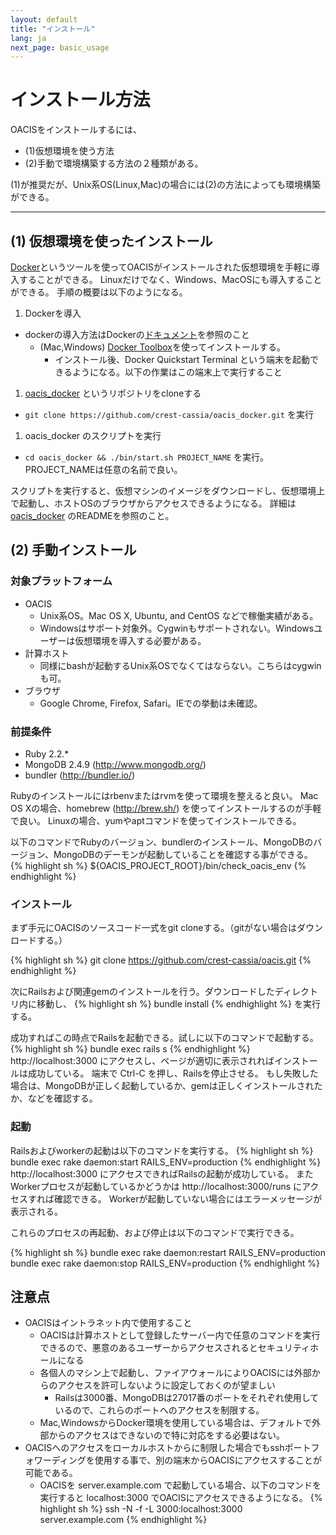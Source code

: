 ```yaml
---
layout: default
title: "インストール"
lang: ja
next_page: basic_usage
---
```


# インストール方法

OACISをインストールするには、

- (1)仮想環境を使う方法
- (2)手動で環境構築する方法の２種類がある。

(1)が推奨だが、Unix系OS(Linux,Mac)の場合には(2)の方法によっても環境構築ができる。

---

## (1) 仮想環境を使ったインストール

[Docker](https://www.docker.com/)というツールを使ってOACISがインストールされた仮想環境を手軽に導入することができる。
Linuxだけでなく、Windows、MacOSにも導入することができる。
手順の概要は以下のようになる。

1. Dockerを導入
  - dockerの導入方法はDockerの[ドキュメント](https://docs.docker.com/)を参照のこと
    - (Mac,Windows) [Docker Toolbox](https://www.docker.com/toolbox)を使ってインストールする。
        - インストール後、Docker Quickstart Terminal という端末を起動できるようになる。以下の作業はこの端末上で実行すること
1. [oacis_docker](https://github.com/crest-cassia/oacis_docker) というリポジトリをcloneする
  - `git clone https://github.com/crest-cassia/oacis_docker.git` を実行
1. oacis_docker のスクリプトを実行
  - `cd oacis_docker && ./bin/start.sh PROJECT_NAME` を実行。PROJECT_NAMEは任意の名前で良い。

スクリプトを実行すると、仮想マシンのイメージをダウンロードし、仮想環境上で起動し、ホストOSのブラウザからアクセスできるようになる。
詳細は[oacis_docker](https://github.com/crest-cassia/oacis_docker) のREADMEを参照のこと。

## (2) 手動インストール

### 対象プラットフォーム

- OACIS
    - Unix系OS。Mac OS X, Ubuntu, and CentOS などで稼働実績がある。
    - Windowsはサポート対象外。Cygwinもサポートされない。Windowsユーザーは仮想環境を導入する必要がある。
- 計算ホスト
    - 同様にbashが起動するUnix系OSでなくてはならない。こちらはcygwinも可。
- ブラウザ
    - Google Chrome, Firefox, Safari。IEでの挙動は未確認。

### 前提条件

- Ruby 2.2.*
- MongoDB 2.4.9 (http://www.mongodb.org/)
- bundler (http://bundler.io/)

Rubyのインストールにはrbenvまたはrvmを使って環境を整えると良い。
Mac OS Xの場合、homebrew (http://brew.sh/) を使ってインストールするのが手軽で良い。
Linuxの場合、yumやaptコマンドを使ってインストールできる。

以下のコマンドでRubyのバージョン、bundlerのインストール、MongoDBのバージョン、MongoDBのデーモンが起動していることを確認する事ができる。
{% highlight sh %}
${OACIS_PROJECT_ROOT}/bin/check_oacis_env
{% endhighlight %}

### インストール

まず手元にOACISのソースコード一式をgit cloneする。（gitがない場合はダウンロードする。）

{% highlight sh %}
git clone https://github.com/crest-cassia/oacis.git
{% endhighlight %}

次にRailsおよび関連gemのインストールを行う。ダウンロードしたディレクトリ内に移動し、
{% highlight sh %}
bundle install
{% endhighlight %}
を実行する。

成功すればこの時点でRailsを起動できる。試しに以下のコマンドで起動する。
{% highlight sh %}
bundle exec rails s
{% endhighlight %}
http://localhost:3000 にアクセスし、ページが適切に表示されればインストールは成功している。
端末で Ctrl-C を押し、Railsを停止させる。
もし失敗した場合は、MongoDBが正しく起動しているか、gemは正しくインストールされたか、などを確認する。

### 起動

Railsおよびworkerの起動は以下のコマンドを実行する。
{% highlight sh %}
bundle exec rake daemon:start RAILS_ENV=production
{% endhighlight %}
http://localhost:3000 にアクセスできればRailsの起動が成功している。
またWorkerプロセスが起動しているかどうかは http://localhost:3000/runs にアクセスすれば確認できる。
Workerが起動していない場合にはエラーメッセージが表示される。

これらのプロセスの再起動、および停止は以下のコマンドで実行できる。

{% highlight sh %}
bundle exec rake daemon:restart RAILS_ENV=production
bundle exec rake daemon:stop RAILS_ENV=production
{% endhighlight %}

## 注意点

- OACISはイントラネット内で使用すること
  - OACISは計算ホストとして登録したサーバー内で任意のコマンドを実行できるので、悪意のあるユーザーからアクセスされるとセキュリティホールになる
  - 各個人のマシン上で起動し、ファイアウォールによりOACISには外部からのアクセスを許可しないように設定しておくのが望ましい
    - Railsは3000番、MongoDBは27017番のポートをそれぞれ使用しているので、これらのポートへのアクセスを制限する。
  - Mac,WindowsからDocker環境を使用している場合は、デフォルトで外部からのアクセスはできないので特に対応をする必要はない。
- OACISへのアクセスをローカルホストからに制限した場合でもsshポートフォワーディングを使用する事で、別の端末からOACISにアクセスすることが可能である。
  - OACISを server.example.com で起動している場合、以下のコマンドを実行すると localhost:3000 でOACISにアクセスできるようになる。
{% highlight sh %}
ssh -N -f -L 3000:localhost:3000 server.example.com
{% endhighlight %}

